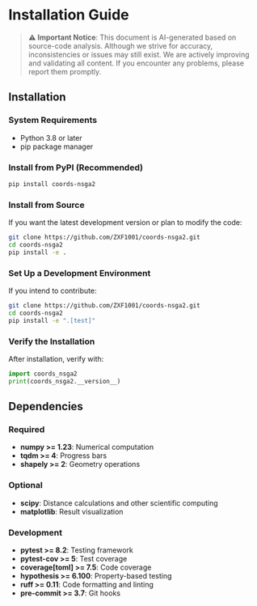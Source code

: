 # Installation Guide

> **⚠️ Important Notice**: This document is AI-generated based on source-code analysis. Although we strive for accuracy, inconsistencies or issues may still exist. We are actively improving and validating all content. If you encounter any problems, please report them promptly.

## Installation

### System Requirements

- Python 3.8 or later
- pip package manager

### Install from PyPI (Recommended)

```bash
pip install coords-nsga2
```

### Install from Source

If you want the latest development version or plan to modify the code:

```bash
git clone https://github.com/ZXF1001/coords-nsga2.git
cd coords-nsga2
pip install -e .
```

### Set Up a Development Environment

If you intend to contribute:

```bash
git clone https://github.com/ZXF1001/coords-nsga2.git
cd coords-nsga2
pip install -e ".[test]"
```
### Verify the Installation

After installation, verify with:

```python
import coords_nsga2
print(coords_nsga2.__version__)
```

## Dependencies
### Required
- **numpy >= 1.23**: Numerical computation
- **tqdm >= 4**: Progress bars
- **shapely >= 2**: Geometry operations

### Optional

- **scipy**: Distance calculations and other scientific computing
- **matplotlib**: Result visualization

### Development

- **pytest >= 8.2**: Testing framework
- **pytest-cov >= 5**: Test coverage
- **coverage[toml] >= 7.5**: Code coverage
- **hypothesis >= 6.100**: Property-based testing
- **ruff >= 0.11**: Code formatting and linting
- **pre-commit >= 3.7**: Git hooks